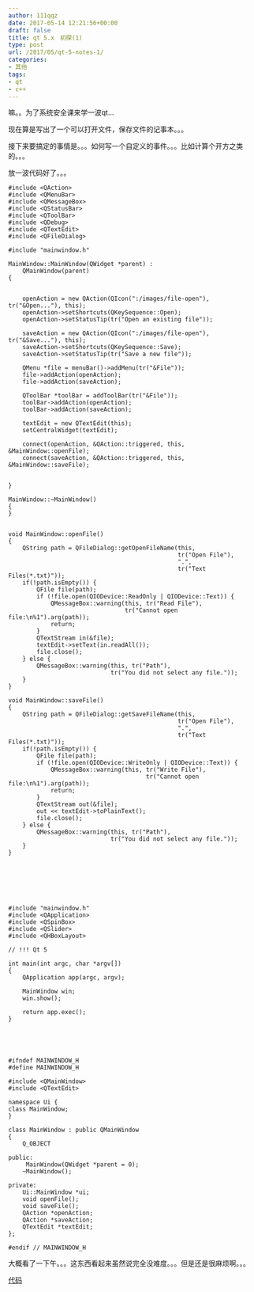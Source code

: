 ```yaml
---
author: 111qqz
date: 2017-05-14 12:21:56+00:00
draft: false
title: qt 5.x　初探(1)
type: post
url: /2017/05/qt-5-notes-1/
categories:
- 其他
tags:
- qt
- c++
---
```


嘛。。为了系统安全课来学一波qt...

现在算是写出了一个可以打开文件，保存文件的记事本。。。

接下来要搞定的事情是。。。如何写一个自定义的事件。。。比如计算个开方之类的。。。

放一波代码好了。。。

    
    #include <QAction>
    #include <QMenuBar>
    #include <QMessageBox>
    #include <QStatusBar>
    #include <QToolBar>
    #include <QDebug>
    #include <QTextEdit>
    #include <QFileDialog>
    
    #include "mainwindow.h"
    
    MainWindow::MainWindow(QWidget *parent) :
        QMainWindow(parent)
    {
    
    
        openAction = new QAction(QIcon(":/images/file-open"), tr("&Open..."), this);
        openAction->setShortcuts(QKeySequence::Open);
        openAction->setStatusTip(tr("Open an existing file"));
    
        saveAction = new QAction(QIcon(":/images/file-open"), tr("&Save..."), this);
        saveAction->setShortcuts(QKeySequence::Save);
        saveAction->setStatusTip(tr("Save a new file"));
    
        QMenu *file = menuBar()->addMenu(tr("&File"));
        file->addAction(openAction);
        file->addAction(saveAction);
    
        QToolBar *toolBar = addToolBar(tr("&File"));
        toolBar->addAction(openAction);
        toolBar->addAction(saveAction);
    
        textEdit = new QTextEdit(this);
        setCentralWidget(textEdit);
    
        connect(openAction, &QAction::triggered, this, &MainWindow::openFile);
        connect(saveAction, &QAction::triggered, this, &MainWindow::saveFile);
    
    
    }
    
    MainWindow::~MainWindow()
    {
    }
    
    
    void MainWindow::openFile()
    {
        QString path = QFileDialog::getOpenFileName(this,
                                                    tr("Open File"),
                                                    ".",
                                                    tr("Text Files(*.txt)"));
        if(!path.isEmpty()) {
            QFile file(path);
            if (!file.open(QIODevice::ReadOnly | QIODevice::Text)) {
                QMessageBox::warning(this, tr("Read File"),
                                     tr("Cannot open file:\n%1").arg(path));
                return;
            }
            QTextStream in(&file);
            textEdit->setText(in.readAll());
            file.close();
        } else {
            QMessageBox::warning(this, tr("Path"),
                                 tr("You did not select any file."));
        }
    }
    
    void MainWindow::saveFile()
    {
        QString path = QFileDialog::getSaveFileName(this,
                                                    tr("Open File"),
                                                    ".",
                                                    tr("Text Files(*.txt)"));
        if(!path.isEmpty()) {
            QFile file(path);
            if (!file.open(QIODevice::WriteOnly | QIODevice::Text)) {
                QMessageBox::warning(this, tr("Write File"),
                                           tr("Cannot open file:\n%1").arg(path));
                return;
            }
            QTextStream out(&file);
            out << textEdit->toPlainText();
            file.close();
        } else {
            QMessageBox::warning(this, tr("Path"),
                                 tr("You did not select any file."));
        }
    }
    
    
    



    
    #include "mainwindow.h"
    #include <QApplication>
    #include <QSpinBox>
    #include <QSlider>
    #include <QHBoxLayout>
    
    // !!! Qt 5
    
    int main(int argc, char *argv[])
    {
        QApplication app(argc, argv);
    
        MainWindow win;
        win.show();
    
        return app.exec();
    }
    



    
    #ifndef MAINWINDOW_H
    #define MAINWINDOW_H
    
    #include <QMainWindow>
    #include <QTextEdit>
    
    namespace Ui {
    class MainWindow;
    }
    
    class MainWindow : public QMainWindow
    {
        Q_OBJECT
    
    public:
         MainWindow(QWidget *parent = 0);
        ~MainWindow();
    
    private:
        Ui::MainWindow *ui;
        void openFile();
        void saveFile();
        QAction *openAction;
        QAction *saveAction;
        QTextEdit *textEdit;
    };
    
    #endif // MAINWINDOW_H
    




大概看了一下午。。。这东西看起来虽然说完全没难度。。。但是还是很麻烦啊。。。

[代码](https://drive.google.com/open?id=0B96LFHMWbpJ6d2JCOVBGOG9oT0U)




